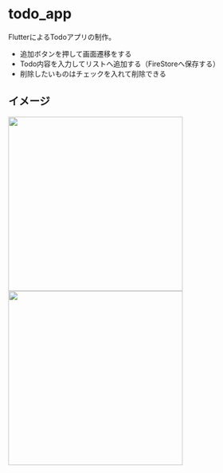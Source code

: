 # todo_app

FlutterによるTodoアプリの制作。
* 追加ボタンを押して画面遷移をする
* Todo内容を入力してリストへ追加する（FireStoreへ保存する）
* 削除したいものはチェックを入れて削除できる

## イメージ
<img src="https://user-images.githubusercontent.com/52473279/99836100-efa4ff00-2ba8-11eb-82e6-6c44cda01071.png" width="350px">
<img src="https://user-images.githubusercontent.com/52473279/99836240-24b15180-2ba9-11eb-9b7e-a68adfa4321e.gif" width="350px">



